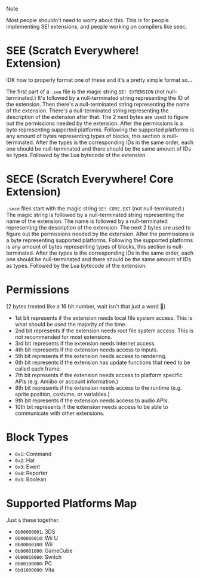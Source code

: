 > [!NOTE]
> Most people shouldn't need to worry about this. This is for people
> implementing SE! extensions, and people working on compilers like seec.

# SEE (Scratch Everywhere! Extension)

IDK how to properly format one of these and it's a pretty simple format so...

The first part of a `.see` file is the magic string `SE! EXTENSION` (not
null-terminated.) It's followed by a null-terminated string representing the ID
of the extension. Then there's a null-terminated string representing the name of
the extension. There's a null-terminated string representing the description of
the extension after that. The 2 next bytes are used to figure out the
permissions needed by the extension. After the permissions is a byte
representing supported platforms. Following the supported platforms is any
amount of bytes representing types of blocks, this section is null-terminated.
After the types is the corresponding IDs in the same order, each one should be
null-terminated and there should be the same amount of IDs as types. Followed by
the Lua bytecode of the extension.

# SECE (Scratch Everywhere! Core Extension)

`.sece` files start with the magic string `SE! CORE.EXT` (not null-terminated.)
The magic string is followed by a null-terminated string representing the name
of the extension. The name is followed by a null-terminated representing the
description of the extension. The next 2 bytes are used to figure out the
permissions needed by the extension. After the permissions is a byte
representing supported platforms. Following the supported platforms is any
amount of bytes representing types of blocks, this section is null-terminated.
After the types is the corresponding IDs in the same order, each one should be
null-terminated and there should be the same amount of IDs as types. Followed by
the Lua bytecode of the extension.

# Permissions

(2 bytes treated like a 16 bit number, wait isn't that just a word :shrug:)

- 1st bit represents if the extension needs local file system access. This is
  what should be used the majority of the time.
- 2nd bit represents if the extension needs root file system access. This is not
  recommended for most extensions.
- 3rd bit represents if the extension needs internet access.
- 4th bit represents if the extension needs access to inputs.
- 5th bit represents if the extension needs access to rendering.
- 6th bit represents if the extension has update functions that need to be
  called each frame.
- 7th bit represents if the extension needs access to platform specific APIs
  (e.g. Amiibo or account information.)
- 8th bit represents if the extension needs access to the runtime (e.g. sprite
  position, costume, or variables.)
- 9th bit represents if the extension needs access to audio APIs.
- 10th bit represents if the extension needs access to be able to communicate
  with other extensions.

# Block Types

- `0x1`: Command
- `0x2`: Hat
- `0x3`: Event
- `0x4`: Reporter
- `0x5`: Boolean

# Supported Platforms Map

Just `&` these together.

- `0b00000001`: 3DS
- `0b00000010`: Wii U
- `0b00000100`: Wii
- `0b00001000`: GameCube
- `0b00010000`: Switch
- `0b00100000`: PC
- `0b01000000`: Vita
